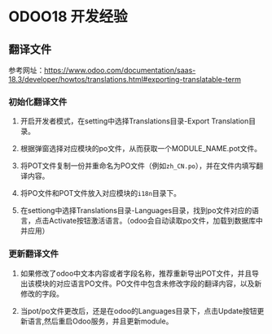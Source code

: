 # ODOO18 开发经验

## 翻译文件

参考网址：https://www.odoo.com/documentation/saas-18.3/developer/howtos/translations.html#exporting-translatable-term

### 初始化翻译文件

1. 开启开发者模式，在setting中选择Translations目录-Export Translation目录。

2. 根据弹窗选择对应模块的po文件，从而获取一个MODULE_NAME.pot文件。

3. 将POT文件复制一份并重命名为PO文件（例如`zh_CN.po`），并在文件内填写翻译内容。

4. 将PO文件和POT文件放入对应模块的`i18n`目录下。

5. 在settiong中选择Translations目录-Languages目录，找到po文件对应的语言，点击Activate按钮激活语言。（odoo会自动读取po文件，加载到数据库中并应用）

### 更新翻译文件

1. 如果修改了odoo中文本内容或者字段名称，推荐重新导出POT文件，并且导出该模块的对应语言PO文件。PO文件中包含未修改字段的翻译内容，以及新修改的字段。

2. 当pot/po文件更改后，还是在odoo的Languages目录下，点击Update按钮更新语言,然后重启Odoo服务，并且更新module。